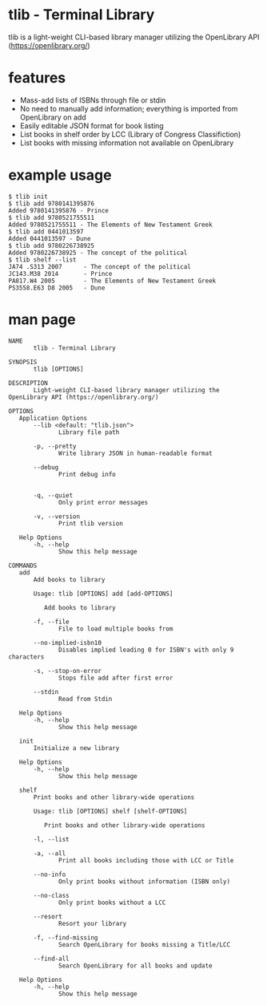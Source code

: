 # tlib - Terminal Library
tlib is a light-weight CLI-based library manager utilizing the OpenLibrary API (https://openlibrary.org/)

# features
- Mass-add lists of ISBNs through file or stdin
- No need to manually add information; everything is imported from OpenLibrary on add
- Easily editable JSON format for book listing
- List books in shelf order by LCC (Library of Congress Classifiction)
- List books with missing information not available on OpenLibrary

# example usage

```
$ tlib init
$ tlib add 9780141395876
Added 9780141395876 - Prince
$ tlib add 9780521755511
Added 9780521755511 - The Elements of New Testament Greek
$ tlib add 0441013597
Added 0441013597 - Dune
$ tlib add 9780226738925
Added 9780226738925 - The concept of the political
$ tlib shelf --list
JA74 .S313 2007      - The concept of the political
JC143.M38 2014       - Prince
PA817.W4 2005        - The Elements of New Testament Greek
PS3558.E63 D8 2005   - Dune
```

# man page
```
NAME
       tlib - Terminal Library

SYNOPSIS
       tlib [OPTIONS]

DESCRIPTION
       Light-weight CLI-based library manager utilizing the OpenLibrary API (https://openlibrary.org/)

OPTIONS
   Application Options
       --lib <default: "tlib.json">
              Library file path

       -p, --pretty
              Write library JSON in human-readable format

       --debug
              Print debug info
              

       -q, --quiet
              Only print error messages

       -v, --version
              Print tlib version

   Help Options
       -h, --help
              Show this help message

COMMANDS
   add
       Add books to library

       Usage: tlib [OPTIONS] add [add-OPTIONS]

          Add books to library

       -f, --file
              File to load multiple books from

       --no-implied-isbn10
              Disables implied leading 0 for ISBN's with only 9 characters

       -s, --stop-on-error
              Stops file add after first error

       --stdin
              Read from Stdin

   Help Options
       -h, --help
              Show this help message

   init
       Initialize a new library

   Help Options
       -h, --help
              Show this help message

   shelf
       Print books and other library-wide operations

       Usage: tlib [OPTIONS] shelf [shelf-OPTIONS]

          Print books and other library-wide operations

       -l, --list

       -a, --all
              Print all books including those with LCC or Title

       --no-info
              Only print books without information (ISBN only)

       --no-class
              Only print books without a LCC

       --resort
              Resort your library

       -f, --find-missing
              Search OpenLibrary for books missing a Title/LCC

       --find-all
              Search OpenLibrary for all books and update

   Help Options
       -h, --help
              Show this help message

```

